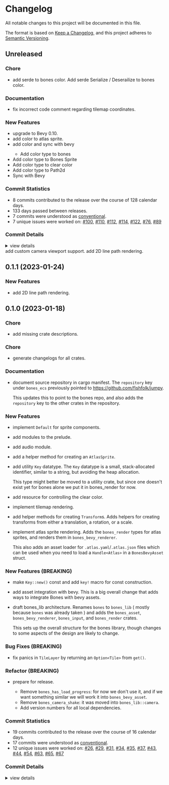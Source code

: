 # Changelog

All notable changes to this project will be documented in this file.

The format is based on [Keep a Changelog](https://keepachangelog.com/en/1.0.0/),
and this project adheres to [Semantic Versioning](https://semver.org/spec/v2.0.0.html).

## Unreleased

<csr-id-c57a2089f4dcf6bd63e8f0e0609cf6ff3506084f/>

### Chore

 - <csr-id-c57a2089f4dcf6bd63e8f0e0609cf6ff3506084f/> add serde to bones color.
   Add serde Serialize / Deserailize to bones color.

### Documentation

 - <csr-id-b912295c0806196e607c1d769e030e54f4e3e548/> fix incorrect code comment regarding tilemap coordinates.

### New Features

<csr-id-8751bdb1f2f403761e792bf489216aad02beaa92/>
<csr-id-6abe6ee3587f737966bddb5ab0f003e62aea3291/>

 - <csr-id-3f2e3485f9556cc68eb4c04df34d3aa2c6087330/> upgrade to Bevy 0.10.
 - <csr-id-ad6d073a33dc342d5aed1155488e4681cf1bc782/> add color to atlas sprite.
 - <csr-id-b96133fec89330e3837575c110e587f7e11bf3a6/> add color and sync with bevy
   - Add color type to bones
- Add color type to Bones Sprite
- Add color type to clear color
- Add color type to Path2d
- Sync with Bevy

### Commit Statistics

<csr-read-only-do-not-edit/>

 - 8 commits contributed to the release over the course of 128 calendar days.
 - 133 days passed between releases.
 - 7 commits were understood as [conventional](https://www.conventionalcommits.org).
 - 7 unique issues were worked on: [#100](https://github.com/fishfolk/bones/issues/100), [#110](https://github.com/fishfolk/bones/issues/110), [#112](https://github.com/fishfolk/bones/issues/112), [#114](https://github.com/fishfolk/bones/issues/114), [#122](https://github.com/fishfolk/bones/issues/122), [#76](https://github.com/fishfolk/bones/issues/76), [#89](https://github.com/fishfolk/bones/issues/89)

### Commit Details

<csr-read-only-do-not-edit/>

<details><summary>view details</summary>

 * **[#100](https://github.com/fishfolk/bones/issues/100)**
    - add custom camera viewport support. ([`8751bdb`](https://github.com/fishfolk/bones/commit/8751bdb1f2f403761e792bf489216aad02beaa92))
 * **[#110](https://github.com/fishfolk/bones/issues/110)**
    - add color and sync with bevy ([`b96133f`](https://github.com/fishfolk/bones/commit/b96133fec89330e3837575c110e587f7e11bf3a6))
 * **[#112](https://github.com/fishfolk/bones/issues/112)**
    - add serde to bones color. ([`c57a208`](https://github.com/fishfolk/bones/commit/c57a2089f4dcf6bd63e8f0e0609cf6ff3506084f))
 * **[#114](https://github.com/fishfolk/bones/issues/114)**
    - add color to atlas sprite. ([`ad6d073`](https://github.com/fishfolk/bones/commit/ad6d073a33dc342d5aed1155488e4681cf1bc782))
 * **[#122](https://github.com/fishfolk/bones/issues/122)**
    - upgrade to Bevy 0.10. ([`3f2e348`](https://github.com/fishfolk/bones/commit/3f2e3485f9556cc68eb4c04df34d3aa2c6087330))
 * **[#76](https://github.com/fishfolk/bones/issues/76)**
    - add 2D line path rendering. ([`6abe6ee`](https://github.com/fishfolk/bones/commit/6abe6ee3587f737966bddb5ab0f003e62aea3291))
 * **[#89](https://github.com/fishfolk/bones/issues/89)**
    - fix incorrect code comment regarding tilemap coordinates. ([`b912295`](https://github.com/fishfolk/bones/commit/b912295c0806196e607c1d769e030e54f4e3e548))
 * **Uncategorized**
    - Release bones_render v0.1.1, bones_bevy_renderer v0.1.1 ([`5b33433`](https://github.com/fishfolk/bones/commit/5b3343305a0871914085eb1b98702ef82b84d98f))
</details>

<csr-unknown>
 add custom camera viewport support. add 2D line path rendering.<csr-unknown/>

## 0.1.1 (2023-01-24)

### New Features

 - <csr-id-6abe6ee3587f737966bddb5ab0f003e62aea3291/> add 2D line path rendering.

## 0.1.0 (2023-01-18)

<csr-id-27252465ad0506ff2f8c377531fa079ec64d1750/>
<csr-id-ae0a761fc9b82ba2fc639c2b6f7af09fb650cd31/>
<csr-id-a68cb79e6b7d3774c53c0236edf3a12175f297b5/>

### Chore

 - <csr-id-27252465ad0506ff2f8c377531fa079ec64d1750/> add missing crate descriptions.

### Chore

 - <csr-id-a68cb79e6b7d3774c53c0236edf3a12175f297b5/> generate changelogs for all crates.

### Documentation

 - <csr-id-a69389412d22b8cb48bab0ed96d739b0fee35348/> document source repository in cargo manifest.
   The `repository` key under `bones_ecs` previously pointed to https://github.com/fishfolk/jumpy.
   
   This updates this to point to the bones repo, and also adds the `repository` key to the other
   crates in the repository.

### New Features

 - <csr-id-e76de9db7fa7116b9e1237c301e939f22de5e370/> implement `Default` for sprite components.
 - <csr-id-a16443a0860e46bf44fed534648af85d540f975a/> add modules to the prelude.
 - <csr-id-c61b84553b8e4322a96de377b1b8f132894166db/> add audio module.
 - <csr-id-2a52b688bb9b8920c9b0001fe536c4f82c86b127/> add a helper method for creating an `AtlasSprite`.
 - <csr-id-6d813ccca3ea98f61fed0bdeaa2f15997c071b12/> add utility `Key` datatype.
   The `Key` datatype is a small, stack-allocated identifier,
   similar to a string, but avoiding the heap allocation.
   
   This type might better be moved to a utility crate,
   but since one doesn't exist yet for bones alone we
   put it in bones_render for now.
 - <csr-id-34c5ecc7b2f37b99fa3b415558a858ec26ec1bba/> add resource for controlling the clear color.
 - <csr-id-0a7fec655cd951f18bb7e8e134a534d3e79999c1/> implement tilemap rendering.
 - <csr-id-f11fc28734a7bb402fe5485aca3e1b0aab13cfc2/> add helper methods for creating `Transform`s.
   Adds helpers for creating transforms from either a translation, a rotation, or a scale.
 - <csr-id-d43b6ec3aa5ef9fc587b4463d00445f43acec2ce/> implement atlas sprite rendering.
   Adds the `bones_render` types for atlas sprites,
   and renders them in `bones_bevy_renderer`.
   
   This also adds an asset loader for `.atlas.yaml`/`.atlas.json` files
   which can be used when you need to load a `Handle<Atlas>`
   in a `BonesBevyAsset` struct.

### New Features (BREAKING)

 - <csr-id-2c7d5f4372291a9c6e81bdc19a511e4fb0a45e8c/> make `Key::new()` const and add `key!` macro for const construction.
 - <csr-id-89b44d7b4f64ec266eb0ea674c220e07376a03b7/> add asset integration with bevy.
   This is a big overall change that adds ways to integrate Bones with bevy assets.
 - <csr-id-d7b5711832f6834644fc41ff011af118ce8a9f56/> draft bones_lib architecture.
   Renames `bones` to `bones_lib` ( mostly because `bones` was already taken )
   and adds the `bones_asset`, `bones_bevy_renderer`, `bones_input`, and
   `bones_render` crates.
   
   This sets up the overall structure for the bones library,
   though changes to some aspects of the design are likely to change.

### Bug Fixes (BREAKING)

 - <csr-id-6419a8cc1652c10d94192816cbd2f5199624faa5/> fix panics in `TileLayer` by returning an `Option<Tile>` from `get()`.

### Refactor (BREAKING)

 - <csr-id-ae0a761fc9b82ba2fc639c2b6f7af09fb650cd31/> prepare for release.
   - Remove `bones_has_load_progress`: for now we don't use it, and if we
     want something similar we will work it into `bones_bevy_asset`.
   - Remove `bones_camera_shake`: it was moved into `bones_lib::camera`.
   - Add version numbers for all local dependencies.

### Commit Statistics

<csr-read-only-do-not-edit/>

 - 19 commits contributed to the release over the course of 16 calendar days.
 - 17 commits were understood as [conventional](https://www.conventionalcommits.org).
 - 12 unique issues were worked on: [#26](https://github.com/fishfolk/bones/issues/26), [#29](https://github.com/fishfolk/bones/issues/29), [#31](https://github.com/fishfolk/bones/issues/31), [#34](https://github.com/fishfolk/bones/issues/34), [#35](https://github.com/fishfolk/bones/issues/35), [#37](https://github.com/fishfolk/bones/issues/37), [#43](https://github.com/fishfolk/bones/issues/43), [#44](https://github.com/fishfolk/bones/issues/44), [#54](https://github.com/fishfolk/bones/issues/54), [#63](https://github.com/fishfolk/bones/issues/63), [#65](https://github.com/fishfolk/bones/issues/65), [#67](https://github.com/fishfolk/bones/issues/67)

### Commit Details

<csr-read-only-do-not-edit/>

<details><summary>view details</summary>

 * **[#26](https://github.com/fishfolk/bones/issues/26)**
    - draft bones_lib architecture. ([`d7b5711`](https://github.com/fishfolk/bones/commit/d7b5711832f6834644fc41ff011af118ce8a9f56))
 * **[#29](https://github.com/fishfolk/bones/issues/29)**
    - add asset integration with bevy. ([`89b44d7`](https://github.com/fishfolk/bones/commit/89b44d7b4f64ec266eb0ea674c220e07376a03b7))
 * **[#31](https://github.com/fishfolk/bones/issues/31)**
    - implement atlas sprite rendering. ([`d43b6ec`](https://github.com/fishfolk/bones/commit/d43b6ec3aa5ef9fc587b4463d00445f43acec2ce))
 * **[#34](https://github.com/fishfolk/bones/issues/34)**
    - add helper methods for creating `Transform`s. ([`f11fc28`](https://github.com/fishfolk/bones/commit/f11fc28734a7bb402fe5485aca3e1b0aab13cfc2))
 * **[#35](https://github.com/fishfolk/bones/issues/35)**
    - implement tilemap rendering. ([`0a7fec6`](https://github.com/fishfolk/bones/commit/0a7fec655cd951f18bb7e8e134a534d3e79999c1))
 * **[#37](https://github.com/fishfolk/bones/issues/37)**
    - document source repository in cargo manifest. ([`a693894`](https://github.com/fishfolk/bones/commit/a69389412d22b8cb48bab0ed96d739b0fee35348))
 * **[#43](https://github.com/fishfolk/bones/issues/43)**
    - add resource for controlling the clear color. ([`34c5ecc`](https://github.com/fishfolk/bones/commit/34c5ecc7b2f37b99fa3b415558a858ec26ec1bba))
 * **[#44](https://github.com/fishfolk/bones/issues/44)**
    - add utility `Key` datatype. ([`6d813cc`](https://github.com/fishfolk/bones/commit/6d813ccca3ea98f61fed0bdeaa2f15997c071b12))
 * **[#54](https://github.com/fishfolk/bones/issues/54)**
    - implement `Default` for sprite components. ([`e76de9d`](https://github.com/fishfolk/bones/commit/e76de9db7fa7116b9e1237c301e939f22de5e370))
 * **[#63](https://github.com/fishfolk/bones/issues/63)**
    - prepare for release. ([`ae0a761`](https://github.com/fishfolk/bones/commit/ae0a761fc9b82ba2fc639c2b6f7af09fb650cd31))
 * **[#65](https://github.com/fishfolk/bones/issues/65)**
    - add missing crate descriptions. ([`2725246`](https://github.com/fishfolk/bones/commit/27252465ad0506ff2f8c377531fa079ec64d1750))
 * **[#67](https://github.com/fishfolk/bones/issues/67)**
    - generate changelogs for all crates. ([`a68cb79`](https://github.com/fishfolk/bones/commit/a68cb79e6b7d3774c53c0236edf3a12175f297b5))
 * **Uncategorized**
    - Release type_ulid v0.1.0, bones_bevy_utils v0.1.0, bones_ecs v0.1.0, bones_asset v0.1.0, bones_input v0.1.0, bones_render v0.1.0, bones_lib v0.1.0 ([`69713d7`](https://github.com/fishfolk/bones/commit/69713d7da8024ee4b3017b563f031880009c90ee))
    - Release type_ulid_macros v0.1.0, type_ulid v0.1.0, bones_bevy_utils v0.1.0, bones_ecs v0.1.0, bones_asset v0.1.0, bones_input v0.1.0, bones_render v0.1.0, bones_lib v0.1.0 ([`db0333d`](https://github.com/fishfolk/bones/commit/db0333ddacb6f29aed8664db67973e72ea586dce))
    - add modules to the prelude. ([`a16443a`](https://github.com/fishfolk/bones/commit/a16443a0860e46bf44fed534648af85d540f975a))
    - add audio module. ([`c61b845`](https://github.com/fishfolk/bones/commit/c61b84553b8e4322a96de377b1b8f132894166db))
    - add a helper method for creating an `AtlasSprite`. ([`2a52b68`](https://github.com/fishfolk/bones/commit/2a52b688bb9b8920c9b0001fe536c4f82c86b127))
    - fix panics in `TileLayer` by returning an `Option<Tile>` from `get()`. ([`6419a8c`](https://github.com/fishfolk/bones/commit/6419a8cc1652c10d94192816cbd2f5199624faa5))
    - make `Key::new()` const and add `key!` macro for const construction. ([`2c7d5f4`](https://github.com/fishfolk/bones/commit/2c7d5f4372291a9c6e81bdc19a511e4fb0a45e8c))
</details>

